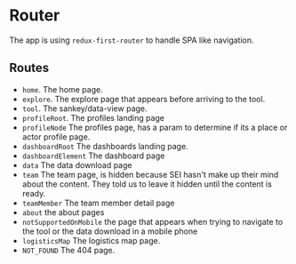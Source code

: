 # Router
The app is using `redux-first-router` to handle SPA like navigation.

## Routes

- `home`. The home page.
- `explore`. The explore page that appears before arriving to the tool.
- `tool`. The sankey/data-view page.
- `profileRoot`. The profiles landing page
- `profileNode` The profiles page, has a param to determine if its a place or actor profile page.
- `dashboardRoot` The dashboards landing page.
- `dashboardElement` The dashboard page
- `data` The data download page
- `team` The team page, is hidden because SEI hasn't make up their mind about the content. They told us to leave it hidden until the content is ready.
- `teamMember` The team member detail page
- `about` the about pages
- `notSupportedOnMobile` the page that appears when trying to navigate to the tool or the data download in a mobile phone
- `logisticsMap` The logistics map page.
- `NOT_FOUND` The 404 page.